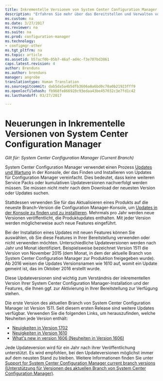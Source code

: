 ```yaml
---
title: Inkrementelle Versionen von System Center Configuration Manager | Microsoft-Dokumentation
description: "Erfahren Sie mehr über das Bereitstellen und Verwalten von Softwareupdates in System Center Configuration Manager."
ms.custom: na
ms.date: 3/27/2017
ms.reviewer: na
ms.suite: na
ms.prod: configuration-manager
ms.technology:
- configmgr-other
ms.tgt_pltfrm: na
ms.topic: article
ms.assetid: b57acf0b-05b7-46af-ad4c-f3e707bd3861
caps.latest.revision: 4
author: Brenduns
ms.author: brenduns
manager: angrobe
translationtype: Human Translation
ms.sourcegitcommit: dab5da5a4b5dfb3606a8a6bd0c70a0b21923fff9
ms.openlocfilehash: fb968fe866920c93edaa43be457032c3e7fd1c42
ms.lasthandoff: 03/27/2017

---
```

# <a name="whats-new-in-system-center-configuration-manager-incremental-versions"></a>Neuerungen in Inkrementelle Versionen von System Center Configuration Manager

*Gilt für: System Center Configuration Manager (Current Branch)*




 System Center Configuration Manager verwendet einen Prozess [Updates und Wartung](/sccm/core/servers/manage/updates) in der Konsole, der das Finden und Installieren von Updates für Configuration Manager vereinfacht. Dies bedeutet, dass keine weiteren Service Packs oder kumulativen Updateversionen nachverfolgt werden müssen. Sie müssen nicht mehr nach dem Download der neuesten Version oder Updates suchen.

 Stattdessen verwenden Sie für das Aktualisieren eines Produkts auf die neueste Branch-Version die Configuration Manager-Konsole, um [Updates in der Konsole zu finden und zu installieren](../../../core/servers/manage/install-in-console-updates.md). Mehrmals pro Jahr werden neue Versionen veröffentlicht, die Produktupdates enthalten. Mit jeder Version werden möglicherweise auch neue Features eingeführt.  

 Bei der Installation eines Updates mit neuen Features können Sie auswählen, ob Sie diese Features in Ihrer Bereitstellung verwenden oder nicht verwenden möchten. Unterschiedliche Updateversionen werden nach Jahr und Monat identifiziert. Beispielsweise bezeichnet Version 1511 die Version von November 2015 (dem Monat, in dem der aktuelle Branch von System Center Configuration Manager zur Produktion freigegeben wurde). Ab 2016 weisen die Updates Versionsnamen wie 1610 auf, womit ein Update gemeint ist, das im Oktober 2016 erstellt wurde.

 Diese Updateversionen sind wichtig zum Verständnis der inkrementellen Version Ihrer System Center Configuration Manager-Installation und der Features, die Ihnen ggf. zur Aktivierung in Ihrer Bereitstellung zur Verfügung stehen.

 Die erste Version des aktuellen Branch von System Center Configuration Manager ist Version 1511. Seit diesem ersten Release sind weitere Updates verfügbar. Verwenden Sie die folgenden Links, um herauszufinden, welche Neuheiten jede Version enthält:
  - [Neuigkeiten in Version 1702](../../../core/plan-design/changes/whats-new-in-version-1702.md)
  - [Neuigkeiten in Version 1610](../../../core/plan-design/changes/whats-new-in-version-1610.md)
  - [What's new in version 1606 (Neuheiten in Version 1606)](../../../core/plan-design/changes/whats-new-in-version-1606.md)  

<!-- 
  - [What's new in version 1602](../../../core/plan-design/changes/whats-new-in-version-1602.md)
-->

 Jede Updateversion wird für ein Jahr nach ihrer Veröffentlichung unterstützt. Es wird empfohlen, bei den Updateversionen möglichst immer auf dem neusten Stand zu bleiben. Weitere Informationen finden Sie unter [Support for System Center Configuration Manager current branch versions (Unterstützung für Versionen des aktuellen Branch von System Center Configuration Manager)](../../../core/servers/manage/current-branch-versions-supported.md).  

